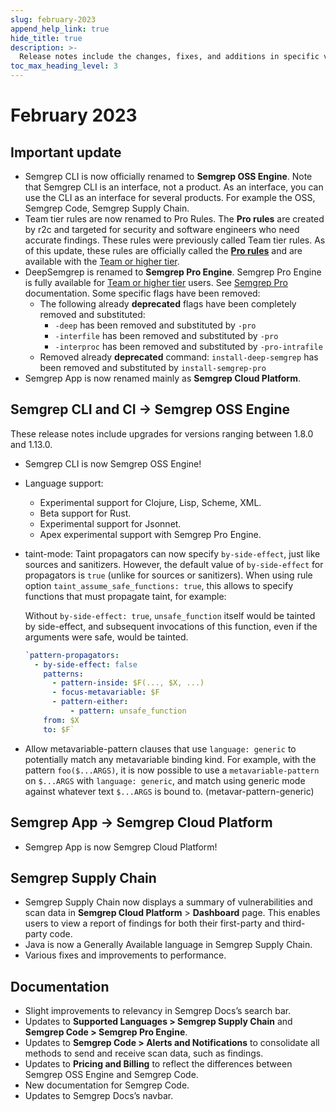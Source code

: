 ```yaml
---
slug: february-2023
append_help_link: true
hide_title: true
description: >-
  Release notes include the changes, fixes, and additions in specific versions of Semgrep.
toc_max_heading_level: 3
---
```


# February 2023

## Important update

- Semgrep CLI is now officially renamed to **Semgrep OSS Engine**. Note that Semgrep CLI is an interface, not a product. As an interface, you can use the CLI as an interface for several products. For example the OSS, Semgrep Code, Semgrep Supply Chain.
- Team tier rules are now renamed to Pro Rules. The **Pro rules** are created by r2c and targeted for security and software engineers who need accurate findings. These rules were previously called Team tier rules. As of this update, these rules are officially called the **[Pro rules](/semgrep-code/pro-rules/)** and are available with the [Team or higher tier](https://semgrep.dev/pricing).
- DeepSemgrep is renamed to **Semgrep Pro Engine**. Semgrep Pro Engine is fully available for [Team or higher tier](https://semgrep.dev/pricing) users. See [Semgrep Pro](/deepsemgrep/deepsemgrep-introduction/) documentation. Some specific flags have been removed:
    - The following already **deprecated** flags have been completely removed and substituted:
        - `-deep` has been removed and substituted by `-pro`
        - `-interfile` has been removed and substituted by `-pro`
        - `-interproc` has been removed and substituted by `-pro-intrafile`
    - Removed already **deprecated** command:
    `install-deep-semgrep` has been removed and substituted by `install-semgrep-pro`
- Semgrep App is now renamed mainly as **Semgrep Cloud Platform**.

## Semgrep CLI and CI → Semgrep OSS Engine

These release notes include upgrades for versions ranging between 1.8.0 and 1.13.0.

- Semgrep CLI is now Semgrep OSS Engine!
- Language support: 
    - Experimental support for Clojure, Lisp, Scheme, XML.
    - Beta support for Rust.
    - Experimental support for Jsonnet.
    - Apex experimental support with Semgrep Pro Engine.

- taint-mode: Taint propagators can now specify `by-side-effect`, just like sources and sanitizers. However, the default value of `by-side-effect` for propagators is `true` (unlike for sources or sanitizers). When using rule option `taint_assume_safe_functions: true`, this allows to specify functions that must propagate taint, for example:

    Without `by-side-effect: true`, `unsafe_function` itself would be tainted by side-effect, and subsequent invocations of this function, even if the arguments were safe, would be tainted.

    ```yaml
    `pattern-propagators:
      - by-side-effect: false
        patterns:
          - pattern-inside: $F(..., $X, ...)
          - focus-metavariable: $F
          - pattern-either:
              - pattern: unsafe_function
        from: $X
        to: $F`
    ```
- Allow metavariable-pattern clauses that use `language: generic` to potentially match any metavariable binding kind. For example, with the pattern `foo($...ARGS)`, it is now possible to use a `metavariable-pattern` on `$...ARGS` with `language: generic`, and match using generic mode against whatever text `$...ARGS` is bound to. (metavar-pattern-generic)

## Semgrep App → Semgrep Cloud Platform

- Semgrep App is now Semgrep Cloud Platform!

## Semgrep Supply Chain

- Semgrep Supply Chain now displays a summary of vulnerabilities and scan data in **Semgrep Cloud Platform** > **Dashboard** page. This enables users to view a report of findings for both their first-party and third-party code.
- Java is now a Generally Available language in Semgrep Supply Chain.
- Various fixes and improvements to performance.

## Documentation

- Slight improvements to relevancy in Semgrep Docs’s search bar.
- Updates to **Supported Languages  > Semgrep Supply Chain** and **Semgrep Code > Semgrep Pro Engine**.
- Updates to **Semgrep Code > Alerts and Notifications** to consolidate all methods to send and receive scan data, such as findings.
- Updates to **Pricing and Billing** to reflect the differences between Semgrep OSS Engine and Semgrep Code.
- New documentation for Semgrep Code.
- Updates to Semgrep Docs’s navbar.